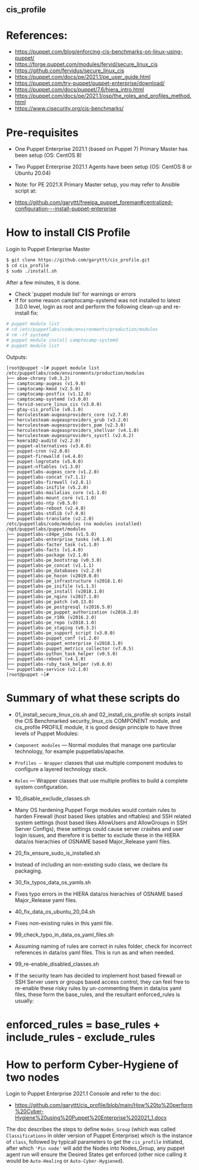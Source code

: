 ## cis_profile

# References:
* https://puppet.com/blog/enforcing-cis-benchmarks-on-linux-using-puppet/
* https://forge.puppet.com/modules/fervid/secure_linux_cis
* https://github.com/fervidus/secure_linux_cis
* https://puppet.com/docs/pe/2021.1/pe_user_guide.html
* https://puppet.com/try-puppet/puppet-enterprise/download/
* https://puppet.com/docs/puppet/7.6/hiera_intro.html
* https://puppet.com/docs/pe/2021.1/osp/the_roles_and_profiles_method.html
* https://www.cisecurity.org/cis-benchmarks/

# Pre-requisites
* One Puppet Enterprise 2021.1 (based on Puppet 7) Primary Master has been setup (OS: CentOS 8)
* Two Puppet Enterprise 2021.1 Agents have been setup (OS: CentOS 8 or Ubuntu 20.04)

* Note: for PE 2021.X Primary Master setup, you may refer to Ansible script at:
* https://github.com/garyttt/freeipa_puppet_foreman#centralized-configuration---install-puppet-enterprise

# How to install CIS Profile
Login to Puppet Enterprise Master
```bash
$ git clone https://github.com/garyttt/cis_profile.git
$ cd cis_profile
$ sudo ./install.sh
```
After a few minutes, it is done.

* Check 'puppet module list' for warnings or errors
* If for some reason camptocamp-systemd was not installed to latest 3.0.0 level, login as root and perform the following clean-up and re-install fix:
```bash
# puppet module list
# cd /etc/puppetlabs/code/environments/production/modules
# rm -rf systemd
# puppet module install camptocamp-systemd
# puppet module list
```
Outputs:
```
[root@puppet ~]# puppet module list
/etc/puppetlabs/code/environments/production/modules
├── aboe-chrony (v0.3.2)
├── camptocamp-augeas (v1.9.0)
├── camptocamp-kmod (v2.5.0)
├── camptocamp-postfix (v1.12.0)
├── camptocamp-systemd (v3.0.0)
├── fervid-secure_linux_cis (v3.0.0)
├── gtay-cis_profile (v0.1.0)
├── herculesteam-augeasproviders_core (v2.7.0)
├── herculesteam-augeasproviders_grub (v3.2.0)
├── herculesteam-augeasproviders_pam (v2.3.0)
├── herculesteam-augeasproviders_shellvar (v4.1.0)
├── herculesteam-augeasproviders_sysctl (v2.6.2)
├── kemra102-auditd (v2.2.0)
├── puppet-alternatives (v3.0.0)
├── puppet-cron (v2.0.0)
├── puppet-firewalld (v4.4.0)
├── puppet-logrotate (v5.0.0)
├── puppet-nftables (v1.3.0)
├── puppetlabs-augeas_core (v1.2.0)
├── puppetlabs-concat (v7.1.1)
├── puppetlabs-firewall (v2.8.1)
├── puppetlabs-inifile (v5.2.0)
├── puppetlabs-mailalias_core (v1.1.0)
├── puppetlabs-mount_core (v1.1.0)
├── puppetlabs-ntp (v8.5.0)
├── puppetlabs-reboot (v2.4.0)
├── puppetlabs-stdlib (v7.0.0)
└── puppetlabs-translate (v2.2.0)
/etc/puppetlabs/code/modules (no modules installed)
/opt/puppetlabs/puppet/modules
├── puppetlabs-cd4pe_jobs (v1.5.0)
├── puppetlabs-enterprise_tasks (v0.1.0)
├── puppetlabs-facter_task (v1.1.0)
├── puppetlabs-facts (v1.4.0)
├── puppetlabs-package (v2.1.0)
├── puppetlabs-pe_bootstrap (v0.3.0)
├── puppetlabs-pe_concat (v1.1.1)
├── puppetlabs-pe_databases (v2.2.0)
├── puppetlabs-pe_hocon (v2019.0.0)
├── puppetlabs-pe_infrastructure (v2018.1.0)
├── puppetlabs-pe_inifile (v1.1.3)
├── puppetlabs-pe_install (v2018.1.0)
├── puppetlabs-pe_nginx (v2017.1.0)
├── puppetlabs-pe_patch (v0.13.0)
├── puppetlabs-pe_postgresql (v2016.5.0)
├── puppetlabs-pe_puppet_authorization (v2016.2.0)
├── puppetlabs-pe_r10k (v2016.2.0)
├── puppetlabs-pe_repo (v2018.1.0)
├── puppetlabs-pe_staging (v0.3.3)
├── puppetlabs-pe_support_script (v3.0.0)
├── puppetlabs-puppet_conf (v1.2.0)
├── puppetlabs-puppet_enterprise (v2018.1.0)
├── puppetlabs-puppet_metrics_collector (v7.0.5)
├── puppetlabs-python_task_helper (v0.5.0)
├── puppetlabs-reboot (v4.1.0)
├── puppetlabs-ruby_task_helper (v0.6.0)
└── puppetlabs-service (v2.1.0)
[root@puppet ~]#
```

# Summary of what these scripts do

* 01_install_secure_linux_cis.sh and 02_install_cis_profile.sh scripts install the CIS Benchmarked security_linux_cis COMPONENT module, and cis_profile PROFILE module, it is good design principle to have three levels of Puppet Modules:
* ```Component modules``` — Normal modules that manage one particular technology, for example puppetlabs/apache.
* ```Profiles — Wrapper``` classes that use multiple component modules to configure a layered technology stack.
* ```Roles``` — Wrapper classes that use multiple profiles to build a complete system configuration.

* 10_disable_exclude_classes.sh
* Many OS hardening Puppet Forge modules would contain rules to harden Firewall (host based likes iptables and nftables) and SSH related system settings (host based likes AllowUsers and AllowGroups in SSH Server Configs), these settings could cause server crashes and user login issues, and therefore it is better to exclude these in the HIERA data/os hierachies of OSNAME based Major_Release yaml files.

* 20_fix_ensure_sudo_is_installed.sh
* Instead of including an non-existing sudo class, we declare its packaging.

* 30_fix_typos_data_os_yamls.sh
* Fixes typo errors in the HIERA data/os hierachies of OSNAME based Major_Release yaml files.

* 40_fix_data_os_ubuntu_20_04.sh
* Fixes non-existing rules in this yaml file.

* 99_check_typo_in_data_os_yaml_files.sh
* Assuming naming of rules are correct in rules folder, check for incorrect references in data/os yaml files. This is run as and when needed.

* 99_re-enable_disabled_classes.sh
* If the security team has decided to implement host based firewall or SSH Server users or groups based access control, they can feel free to re-enable these risky rules by un-commenting them in data/os yaml files, these form the base_rules, and the resultant enforced_rules is usually:

# enforced_rules = base_rules + include_rules - exclude_rules

# How to perform Cyber-Hygiene of two nodes

Login to Puppet Enterprise 2021.1 Console and refer to the doc:
* https://github.com/garyttt/cis_profile/blob/main/How%20to%20perform%20Cyber-Hygiene%20using%20Puppet%20Enterprise%202021_1.docx

The doc describes the steps to define ```Nodes_Group``` (which was called ```Classifications``` in older version of Puppet Enterprise) which is the instance of ```class```, followed by typicall parameters to get the ```cis_profile``` initiated, after which ```'Pin node'``` will add the Nodes into Nodes_Group, any puppet agent run will ensure the Desired States get enforced (other nice calling it would be ```Auto-Healing``` or ```Auto-Cyber-Hygiened```).
